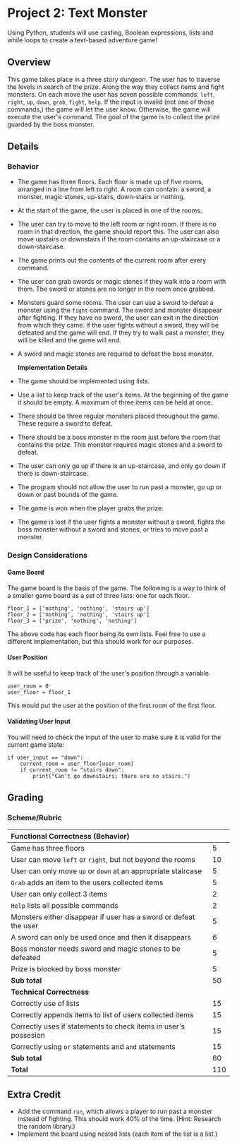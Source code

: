 # Project 2: Text Monster

Using Python, students will use casting, Boolean expressions, lists and while loops to create a text-based adventure game!

## Overview

This game takes place in a three story dungeon. The user has to traverse the levels in search of the prize. Along the way they collect items and fight monsters. On each move the user has seven possible commands: `left`, `right`, `up`, `down`, `grab`, `fight`, `help`. If the input is invalid \(not one of these commands,\) the game will let the user know. Otherwise, the game will execute the user's command. The goal of the game is to collect the prize guarded by the boss monster.

## Details

### Behavior

* The game has three floors. Each floor is made up of five rooms, arranged in a line from left to right. A room can contain: a sword, a monster, magic stones, up-stairs, down-stairs or nothing.
* At the start of the game, the user is placed in one of the rooms.
* The user can try to move to the left room or right room. If there is no room in that direction, the game should report this. The user can also move upstairs or downstairs if the room contains an up-staircase or a down-staircase.
* The game prints out the contents of the current room after every command.
* The user can grab swords or magic stones if they walk into a room with them. The sword or stones are no longer in the room once grabbed.
* Monsters guard some rooms. The user can use a sword to defeat a monster using the `fight` command. The sword and monster disappear after fighting. If they have no sword, the user can exit in the direction from which they came. If the user fights without a sword, they will be defeated and the game will end. If they try to walk past a monster, they will be killed and the game will end.
* A sword and magic stones are required to defeat the boss monster.

  **Implementation Details**

* The game should be implemented using lists.
* Use a list to keep track of the user's items. At the beginning of the game it should be empty. A maximum of three items can be held at once.
* There should be three regular monsters placed throughout the game. These require a sword to defeat.
* There should be a boss monster in the room just before the room that contains the prize. This monster requires magic stones and a sword to defeat.
* The user can only go up if there is an up-staircase, and only go down if there is down-staircase.
* The program should not allow the user to run past a monster, go up or down or past bounds of the game.
* The game is won when the player grabs the prize.
* The game is lost if the user fights a monster without a sword, fights the boss monster without a sword and stones, or tries to move past a monster.

### Design Considerations

#### Game Board

The game board is the basis of the game. The following is a way to think of a smaller game board as a set of three lists: one for each floor.

```text
floor_1 = ['nothing', 'nothing', 'stairs up']
floor_2 = ['nothing', 'nothing', 'stairs up']
floor_3 = ['prize', 'nothing', 'nothing']
```

The above code has each floor being its own lists. Feel free to use a different implementation, but this should work for our purposes.

#### User Position

It will be useful to keep track of the user's position through a variable.

```text
user_room = 0
user_floor = floor_1
```

This would put the user at the position of the first room of the first floor.

#### Validating User Input

You will need to check the input of the user to make sure it is valid for the current game state:

```text
if user_input == "down":
    current_room = user_floor[user_room]
    if current_room != "stairs down":
        print("Can't go downstairs; there are no stairs.")
```

## Grading

### Scheme/Rubric

| Functional Correctness \(Behavior\) |  |
| :--- | :--- |
| Game has three floors | 5 |
| User can move `left` or `right`, but not beyond the rooms | 10 |
| User can only move `up` or `down` at an appropriate staircase | 5 |
| `Grab` adds an item to the users collected items | 5 |
| User can only collect 3 items | 2 |
| `Help` lists all possible commands | 2 |
| Monsters either disappear if user has a sword or defeat the user | 5 |
| A sword can only be used once and then it disappears | 6 |
| Boss monster needs sword and magic stones to be defeated | 5 |
| Prize is blocked by boss monster | 5 |
| **Sub total** | 50 |
| **Technical Correctness** |  |
| Correctly use of lists | 15 |
| Correctly appends items to list of users collected items | 15 |
| Correctly uses if statements to check items in user's possesion | 15 |
| Correctly using `or` statements and `and` statements | 15 |
| **Sub total** | 60 |
| **Total** | 110 |

## Extra Credit

* Add the command `run`, which allows a player to run past a monster instead of fighting. This should work 40% of the time. \(Hint: Research the random library.\)
* Implement the board using nested lists \(each item of the list is a list.\)

